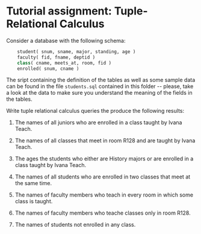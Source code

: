 # Tutorial assignment: Tuple-Relational Calculus

Consider a database with the following schema:

```sql
	student( snum, sname, major, standing, age )
	faculty( fid, fname, deptid )
	class( cname, meets_at, room, fid )
	enrolled( snum, cname )	
```

The sript containing the definition of the tables as well as some
sample data can be found in the file `students.sql` contained in this
folder -- please, take a look at the data to make sure you understand
the meaning of the fields in the tables.

Write tuple relational calculus queries the produce the following
results:

1. The names of all juniors who are enrolled in a class taught by
Ivana Teach.

2. The names of all classes that meet in room R128 and are taught by
Ivana Teach.

3. The ages the students who either are History majors or are enrolled
 in a class taught by Ivana Teach.

4. The names of all students who are enrolled in two classes that meet
at the same time.

5. The names of faculty members who teach in every room in which some
class is taught.

6. The names of faculty members who teache classes only in room R128.

7. The names of students not enrolled in any class.
